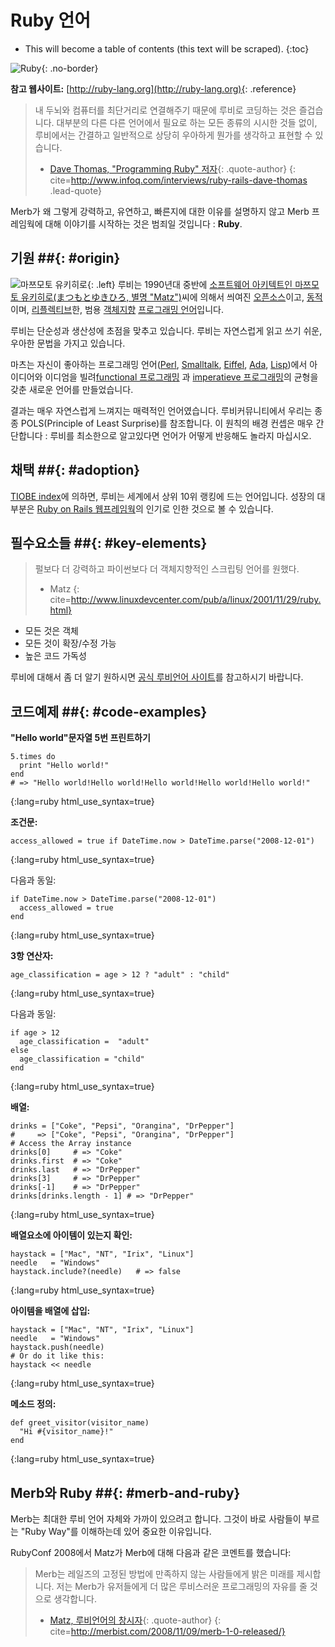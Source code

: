 # Ruby 언어

* This will become a table of contents (this text will be scraped).
{:toc}

![Ruby](/images/ruby-header.gif){: .no-border}

**참고 웹사이트:** [http://ruby-lang.org](http://ruby-lang.org){: .reference}

> 내 두뇌와 컴퓨터를 최단거리로 연결해주기 때문에 루비로 코딩하는 것은 즐겁습니다. 
> 대부분의 다른 다른 언어에서 필요로 하는 모든 종류의 시시한 것들 없이, 루비에서는 간결하고 일반적으로 상당히 우아하게 뭔가를 생각하고 표현할 수 있습니다.
> - [Dave Thomas, "Programming Ruby" 저자](http://pragdave.pragprog.com/){: .quote-author}
{: cite=http://www.infoq.com/interviews/ruby-rails-dave-thomas .lead-quote}

Merb가 왜 그렇게 강력하고, 유연하고, 빠른지에 대한 이유를 설명하지 않고 Merb 프레임웍에 대해 이야기를 시작하는 것은 범죄일 것입니다 : **Ruby**.

## 기원 ##{: #origin}
![마쯔모토 유키히로](/images/Yukihiro_Matsumoto.jpg){: .left}
루비는 1990년대 중반에 [소프트웨어 아키텍트인 마쯔모토 유키히로(まつもとゆきひろ, 별명 "Matz")](http://en.wikipedia.org/wiki/Yukihiro_Matsumoto)씨에 의해서 씌여진 [오픈소스](http://en.wikipedia.org/wiki/Open_Source)이고, [동적](http://en.wikipedia.org/wiki/Dynamic)이며, [리플렉티브](http://en.wikipedia.org/wiki/Reflection_%28computer_science%29)한, 범용 [객체지향](http://en.wikipedia.org/wiki/Object-oriented_programming) [프로그래밍 언어](http://en.wikipedia.org/wiki/Programming_language)입니다.

루비는 단순성과 생산성에 초점을 맞추고 있습니다. 
루비는 자연스럽게 읽고 쓰기 쉬운, 우아한 문법을 가지고 있습니다.

마츠는 자신이 좋아하는 프로그래밍 언어([Perl](http://en.wikipedia.org/wiki/Perl), [Smalltalk](http://en.wikipedia.org/wiki/Smalltalk), [Eiffel](http://en.wikipedia.org/wiki/Eiffel_%28programming_language%29), [Ada](http://en.wikipedia.org/wiki/Ada_%28programming_language%29), [Lisp](http://en.wikipedia.org/wiki/Lisp_%28programming_language%29))에서 아이디어와 이디엄을 빌려[functional 프로그래밍](http://en.wikipedia.org/wiki/Functional_programming) 과 [imperatieve 프로그래밍](http://en.wikipedia.org/wiki/Imperative_programming)의 균형을 갖춘 새로운 언어를 만들었습니다.

결과는 매우 자연스럽게 느껴지는 매력적인 언어였습니다. 
루비커뮤니티에서 우리는 종종 POLS(Principle of Least Surprise)를 참조합니다. 
이 원칙의 배경 컨셉은 매우 간단합니다 : 루비를 최소한으로 알고있다면 언어가 어떻게 반응해도 놀라지 마십시오.

## 채택 ##{: #adoption}
[TIOBE index](http://www.tiobe.com/index.php/content/paperinfo/tpci/index.html)에 의하면, 루비는 세계에서 상위 10위 랭킹에 드는 언어입니다. 
성장의 대부분은 [Ruby on Rails 웹프레임웍](http://rubyonrails.org)의 인기로 인한 것으로 볼 수 있습니다.

## 필수요소들 ##{: #key-elements}

> 펄보다 더 강력하고 파이썬보다 더 객체지향적인 스크립팅 언어를 원했다.
> - Matz
{: cite=http://www.linuxdevcenter.com/pub/a/linux/2001/11/29/ruby.html}

* 모든 것은 객체
* 모든 것이 확장/수정 가능
* 높은 코드 가독성

루비에 대해서 좀 더 알기 원하시면 [공식 루비언어 사이트](http://www.ruby-lang.org/en/about)를 참고하시기 바랍니다.

## 코드예제 ##{: #code-examples}

**"Hello world"문자열 5번 프린트하기**

    5.times do
      print "Hello world!"
    end
    # => "Hello world!Hello world!Hello world!Hello world!Hello world!"
{:lang=ruby html_use_syntax=true}

**조건문:**

    access_allowed = true if DateTime.now > DateTime.parse("2008-12-01")
{:lang=ruby html_use_syntax=true}

다음과 동일:

    if DateTime.now > DateTime.parse("2008-12-01")
      access_allowed = true 
    end
{:lang=ruby html_use_syntax=true}

**3항 연산자:**

    age_classification = age > 12 ? "adult" : "child"
{:lang=ruby html_use_syntax=true}

다음과 동일:

    if age > 12
      age_classification =  "adult"
    else
      age_classification = "child"
    end
{:lang=ruby html_use_syntax=true}

**배열:**

    drinks = ["Coke", "Pepsi", "Orangina", "DrPepper"]
    #     => ["Coke", "Pepsi", "Orangina", "DrPepper"]
    # Access the Array instance
    drinks[0]     # => "Coke"
    drinks.first  # => "Coke"
    drinks.last   # => "DrPepper"
    drinks[3]     # => "DrPepper"
    drinks[-1]    # => "DrPepper"
    drinks[drinks.length - 1] # => "DrPepper"
{:lang=ruby html_use_syntax=true}


**배열요소에 아이템이 있는지 확인:**

    haystack = ["Mac", "NT", "Irix", "Linux"]
    needle   = "Windows"
    haystack.include?(needle)	# => false
{:lang=ruby html_use_syntax=true}

**아이템을 배열에 삽입:**

    haystack = ["Mac", "NT", "Irix", "Linux"]
    needle   = "Windows"
    haystack.push(needle)
    # Or do it like this:
    haystack << needle
{:lang=ruby html_use_syntax=true}

**메소드 정의:**

    def greet_visitor(visitor_name)
      "Hi #{visitor_name}!"
    end
{:lang=ruby html_use_syntax=true}

## Merb와 Ruby ##{: #merb-and-ruby}

Merb는 최대한 루비 언어 자체와 가까이 있으려고 합니다. 
그것이 바로 사람들이 부르는 "Ruby Way"를 이해하는데 있어 중요한 이유입니다.

RubyConf 2008에서 Matz가 Merb에 대해 다음과 같은 코멘트를 했습니다:

> Merb는 레일즈의 고정된 방법에 만족하지 않는 사람들에게 밝은 미래를 제시합니다. 
> 저는 Merb가 유저들에게 더 많은 루비스러운 프로그래밍의 자유를 줄 것으로 생각합니다.
> - [Matz, 루비언어의 창시자](http://ruby-lang.org/){: .quote-author}
{: cite=http://merbist.com/2008/11/09/merb-1-0-released/}
